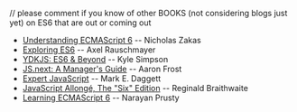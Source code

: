 // please comment if you know of other BOOKS (not considering blogs just yet) on ES6 that are out or coming out

- [Understanding ECMAScript 6](https://github.com/nzakas/understandinges6) -- Nicholas Zakas
- [Exploring ES6](http://exploringjs.com) -- Axel Rauschmayer
- [YDKJS: ES6 & Beyond](https://github.com/getify/You-Dont-Know-JS/blob/master/es6%20&%20beyond/README.md#you-dont-know-js-es6--beyond) -- Kyle Simpson
- [JS.next: A Manager's Guide](http://shop.oreilly.com/product/0636920030577.do) -- Aaron Frost
- [Expert JavaScript](http://www.apress.com/9781430260974) -- Mark E. Daggett
- [JavaScript Allongé, The "Six" Edition](https://leanpub.com/javascriptallongesix) -- Reginald Braithwaite
- [Learning ECMAScript 6](http://shop.oreilly.com/product/9781785884443.do) -- Narayan Prusty
